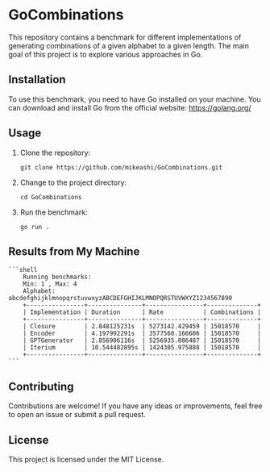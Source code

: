 # GoCombinations

This repository contains a benchmark for different implementations of generating combinations of a given alphabet to a given length. The main goal of this project is to explore various approaches in Go.

## Installation

To use this benchmark, you need to have Go installed on your machine. You can download and install Go from the official website: https://golang.org/

## Usage

1. Clone the repository:

    ```shell
    git clone https://github.com/mikeashi/GoCombinations.git
    ```

2. Change to the project directory:

    ```shell
    cd GoCombinations
    ```

3. Run the benchmark:

    ```shell
    go run .
    ```


 ## Results from My Machine
 
    ```shell
        Running benchmarks:
        Min: 1 , Max: 4 
        Alphabet:  abcdefghijklmnopqrstuvwxyzABCDEFGHIJKLMNOPQRSTUVWXYZ1234567890
        +----------------+---------------+----------------+--------------+
        | Implementation | Duration      | Rate           | Combinations |
        +----------------+---------------+----------------+--------------+
        | Closure        | 2.848125231s  | 5273142.429459 | 15018570     |
        | Encoder        | 4.197992291s  | 3577560.166606 | 15018570     |
        | GPTGenerator   | 2.856906116s  | 5256935.086487 | 15018570     |
        | Iterium        | 10.544482895s | 1424305.975888 | 15018570     |
        +----------------+---------------+----------------+--------------+
    ```
## Contributing

Contributions are welcome! If you have any ideas or improvements, feel free to open an issue or submit a pull request.

## License

This project is licensed under the MIT License.